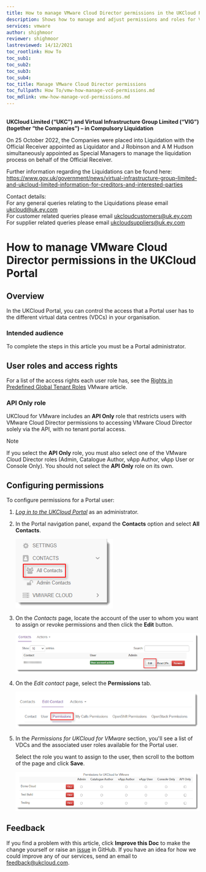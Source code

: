 ```yaml
---
title: How to manage VMware Cloud Director permissions in the UKCloud Portal
description: Shows how to manage and adjust permissions and roles for VMware Cloud Director within the UKCloud Portal
services: vmware
author: shighmoor
reviewer: shighmoor
lastreviewed: 14/12/2021
toc_rootlink: How To
toc_sub1: 
toc_sub2:
toc_sub3:
toc_sub4:
toc_title: Manage VMware Cloud Director permissions
toc_fullpath: How To/vmw-how-manage-vcd-permissions.md
toc_mdlink: vmw-how-manage-vcd-permissions.md
---
```


<br>**UKCloud Limited (“UKC”) and Virtual Infrastructure Group Limited (“VIG”) (together “the Companies”) – in Compulsory Liquidation**

On 25 October 2022, the Companies were placed into Liquidation with the Official Receiver appointed as Liquidator and J Robinson and A M Hudson simultaneously appointed as Special Managers to manage the liquidation process on behalf of the Official Receiver.

Further information regarding the Liquidations can be found here: <https://www.gov.uk/government/news/virtual-infrastructure-group-limited-and-ukcloud-limited-information-for-creditors-and-interested-parties>

Contact details:<br>
For any general queries relating to the Liquidations please email <ukcloud@uk.ey.com><br>
For customer related queries please email <ukcloudcustomers@uk.ey.com><br>
For supplier related queries please email <ukcloudsuppliers@uk.ey.com>

# How to manage VMware Cloud Director permissions in the UKCloud Portal

## Overview

In the UKCloud Portal, you can control the access that a Portal user has to the different virtual data centres (VDCs) in your organisation.

### Intended audience

To complete the steps in this article you must be a Portal administrator.

## User roles and access rights

For a list of the access rights each user role has, see the [Rights in Predefined Global Tenant Roles]( 
https://docs.vmware.com/en/VMware-Cloud-Director/10.0/com.vmware.vcloud.tenantportal.doc/GUID-AE42A8F6-868C-4FC0-B224-87CA0F3D6350.html#GUID-AE42A8F6-868C-4FC0-B224-87CA0F3D6350) VMware article.

### API Only role

UKCloud for VMware includes an **API Only** role that restricts users with VMware Cloud Director permissions to accessing VMware Cloud Director solely via the API, with no tenant portal access.

> [!NOTE]
> If you select the **API Only** role, you must also select one of the VMware Cloud Director roles (Admin, Catalogue Author, vApp Author, vApp User or Console Only). You should not select the **API Only** role on its own.

## Configuring permissions

To configure permissions for a Portal user:

1. [*Log in to the UKCloud Portal*](../portal/ptl-gs.md#logging-in-to-the-ukcloud-portal) as an administrator.

2. In the Portal navigation panel, expand the **Contacts** option and select **All Contacts**.

   ![All Contacts menu option in UKCloud Portal](images/ptl-menu-all-contacts.png)

3. On the *Contacts* page, locate the account of the user to whom you want to assign or revoke permissions and then click the **Edit** button.

   ![Edit button for Portal contact](images/ptl-contacts-btn-edit.png)

4. On the *Edit contact* page, select the **Permissions** tab.

   ![Permissions tab for Portal contact](images/ptl-contacts-tab-permissions.png)

5. In the *Permissions for UKCloud for VMware* section, you'll see a list of VDCs and the associated user roles available for the Portal user.

   Select the role you want to assign to the user, then scroll to the bottom of the page and click **Save**.

   ![Permissions for UKCloud for VMware](images/ptl-contacts-permissions-vmw.png)

## Feedback

If you find a problem with this article, click **Improve this Doc** to make the change yourself or raise an [issue](https://github.com/UKCloud/documentation/issues) in GitHub. If you have an idea for how we could improve any of our services, send an email to <feedback@ukcloud.com>.
